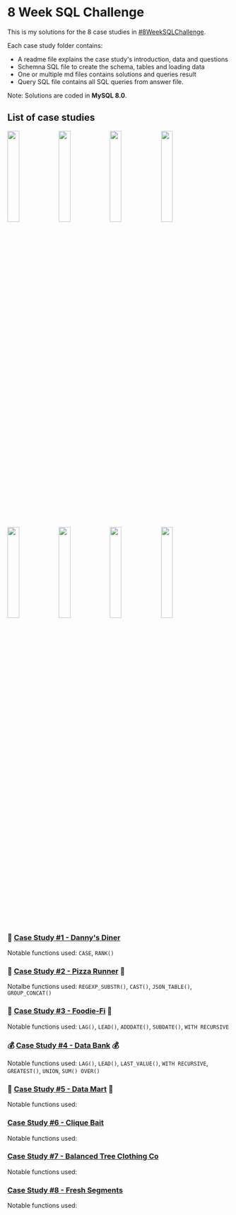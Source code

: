 # 8 Week SQL Challenge

This is my solutions for the 8 case studies in [#8WeekSQLChallenge](https://8weeksqlchallenge.com).

Each case study folder contains:
* A readme file explains the case study's introduction, data and questions
* Schemna SQL file to create the schema, tables and loading data
* One or multiple md files contains solutions and queries result
* Query SQL file contains all SQL queries from answer file.

Note: Solutions are coded in **MySQL 8.0**.

## List of case studies


[<img src='https://8weeksqlchallenge.com/images/case-study-designs/1.png' width='23%'>](./Case%20Study%20%231%20-%20Danny's%20Diner)[<img src='https://8weeksqlchallenge.com/images/case-study-designs/2.png' width='23%'>](./Case%20Study%20%232%20-%20Pizza%20Runner)[<img src='https://8weeksqlchallenge.com/images/case-study-designs/3.png' width='23%'>](./Case%20Study%20%233%20-%20Foodie-Fi)[<img src='https://8weeksqlchallenge.com/images/case-study-designs/4.png' width='23%'>](./Case%20Study%20%234%20-%20Data%20Bank)[<img src='https://8weeksqlchallenge.com/images/case-study-designs/5.png'  width='23%'>](./Case%20Study%20%235%20-%20Data%20Mart)[<img src='https://8weeksqlchallenge.com/images/case-study-designs/6.png' width='23%'>](./Case%20Study%20%236%20-%20Clique%20Bait)[<img src='https://8weeksqlchallenge.com/images/case-study-designs/7.png' width='23%'>](./Case%20Study%20%237%20-%20Balanced%20Tree%20Clothing%20Co)[<img src='https://8weeksqlchallenge.com/images/case-study-designs/8.png' width='23%'>](./Case%20Study%20%238%20-%20Fresh%20Segments)
    

### 🍜 [Case Study #1 - Danny's Diner](./Case%20Study%20%231%20-%20Danny's%20Diner) 
Notable functions used: `CASE`, `RANK()`


### 🍕 [Case Study #2 - Pizza Runner](./Case%20Study%20%232%20-%20Pizza%20Runner) 🍕
Notalbe functions used: `REGEXP_SUBSTR()`, `CAST()`, `JSON_TABLE()`, `GROUP_CONCAT()`


### 🥑 [Case Study #3 - Foodie-Fi](./Case%20Study%20%233%20-%20Foodie-Fi) 🥑
Notable functions used: `LAG()`, `LEAD()`, `ADDDATE()`, `SUBDATE()`, `WITH RECURSIVE` 


### 💰 [Case Study #4 - Data Bank](./Case%20Study%20%234%20-%20Data%20Bank) 💰
Notable functions used: `LAG()`, `LEAD()`, `LAST_VALUE()`, `WITH RECURSIVE`, `GREATEST()`, `UNION`, `SUM() OVER()`

### 🛒 [Case Study #5 - Data Mart](./Case%20Study%20%235%20-%20Data%20Mart) 🛒
Notable functions used: 

### [Case Study #6 - Clique Bait](./Case%20Study%20%236%20-%20Clique%20Bait)
Notable functions used:

### [Case Study #7 - Balanced Tree Clothing Co](./Case%20Study%20%237%20-%20Balanced%20Tree%20Clothing%20Co)
Notable functions used:

### [Case Study #8 - Fresh Segments](./Case%20Study%20%238%20-%20Fresh%20Segments)
Notable functions used: